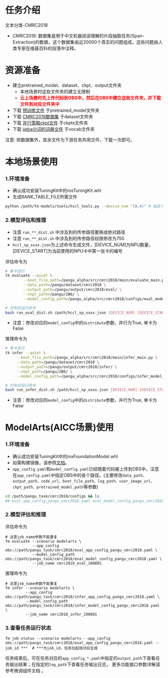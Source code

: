 # 任务介绍
文本分类-CMRC2018 
- CMRC2018: 数据集是用于中文机器阅读理解的片段抽取任务(Span-Extraction)的数据，这个数据集由近20000个真实的问题组成，这些问题由人类专家在维基百科的段落中注释。

# 资源准备
- 建立pretrained_model、dataset、ckpt、output文件夹
    - 本地场景时这些文件夹的建立无限制
    - **<font color=#FF000 >云上场景时先上传代码到OBS中，然后在OBS中建立这些文件夹，并下载文件到对应文件夹中</font>**
- 下载 [预训练文件](https://openi.pcl.ac.cn/PCL-Platform.Intelligence/PanGu-Alpha#user-content-%E6%A8%A1%E5%9E%8B%E4%B8%8B%E8%BD%BD) 于pretrained_model文件夹
- 下载 [CMRC2018数据集](https://storage.googleapis.com/cluebenchmark/tasks/cmrc2018_public.zip) 于dataset文件夹
- 下载 [并行策略ckpt文件](https://openi.pcl.ac.cn/PCL-Platform.Intelligence/PanGu-Alpha/src/branch/master/strategy_load_ckpt/pangu_alpha_2.6B_ckpt_strategy.ckpt) 于ckpts文件夹
- 下载 [jieba分词的词典文件](https://openi.pcl.ac.cn/PCL-Platform.Intelligence/PanGu-Alpha-GPU/src/branch/master/inference_mindspore_gpu/tokenizer) 于vocab文件夹

注意: 除数据集外，其余文件为下游任务共用文件，下载一次即可。

# 本地场景使用
### 1.环境准备
- 确认成功安装TuningKit中的mxTuningKit.whl
- 生成RANK_TABLE_FILE所需文件
```bash
python /path/tk-models/tools/hccl_tools.py --device_num "[0,4)" # 指定卡号[0,4)、[4,8)皆可
```

### 2.模型评估和推理
- 注意 `run_**_dist.sh` 中涉及到的传参路径要换成绝对路径
- 注意 `run_**_dist.sh` 中涉及到的传参路径权限修改为750
- `hccl_xp_xxxx.json`为上述命令生成文件，[DEVICE_NUM]为NPU数量，[DEVICE_START]为当前使用的NPU卡中第一张卡的编号

评估命令为
```bash
# 单卡运行
tk evaluate --quiet \
	    --boot_file_path=/pangu_alpha/src/cmrc2018/main/evaluate_main.py \
	    --data_path=/pangu/dataset/cmrc2018 \
	    --output_path=/pangu/output/cmrc2018/eval/ \
	    --ckpt_path=/pangu/2B6/ \
	    --model_config_path=/pangu_alpha/src/cmrc2018/configs/eval_model_config_pangu_cmrc2018.yaml

# 分布式运行命令
bash run_eval_dist.sh /path/hccl_xp_xxxx.json [DEVICE_NUM] [DEVICE_START]
```
- 注意：修改对应的`model_config`中的`distribute`参数，并行为True, 单卡为False

推理命令为
```bash
# 单卡运行
tk infer --quiet \
	 --boot_file_path=/pangu_alpha/src/cmrc2018/main/infer_main.py \
	 --data_path=/pangu/dataset/cmrc2018 \
	 --output_path=/pangu/output/cmrc2018/infer/ \
	 --ckpt_path=/pangu/2B6/ \
	 --model_config_path=/pangu_alpha/src/cmrc2018/configs/infer_model_config_pangu_cmrc2018.yaml

# 分布式运行命令
bash run_infer_dist.sh /path/hccl_xp_xxxx.json [DEVICE_NUM] [DEVICE_START]
```
- 注意：修改对应的`model_config`中的`distribute`参数，并行为True, 单卡为False

# ModelArts(AICC场景)使用
### 1.环境准备
- 确认成功安装TuningKit中的mxFoundationModel.whl
- 如需构建镜像，请参照[文档](https://gitee.com/foundation-models/tk-models/tree/master/tools/docker/modelarts)。
- `app_config.yaml`和`model_config.yaml`已经随着代码被上传到OBS中，注意在`app_config.yaml`中指定OBS中的各个路径。(主要修改`data_path、output_path、code_url、boot_file_path、log_path、user_image_url、ckpt_path、pretrained_model_path`等参数)

```bash
cd /path/pangu_task/cmrc2018/configs && ls
## eval_app_config_pangu_cmrc2018.yaml eval_model_config_pangu_cmrc2018.yaml ...
```

### 2.模型评估和推理

评估命令为
```shell
# 注意job_name参数不能重复
fm evaluate --scenario modelarts \
            --app_config obs://path/pangu_task/cmrc2018/eval_app_config_pangu_cmrc2018.yaml \
            --model_config_path obs://path/pangu_task/cmrc2018/eval_model_config_pangu_cmrc2018.yaml \
            --job_name cmrc2018_eval_100801
```

推理命令为
```shell
# 注意job_name参数不能重复
fm infer --scenario modelarts \
         --app_config obs://path/pangu_task/cmrc2018/infer_app_config_pangu_cmrc2018.yaml \
         --model_config_path obs://path/pangu_task/cmrc2018/infer_model_config_pangu_cmrc2018.yaml \
         --job_name cmrc2018_infer_100801
```

### 3.查看任务运行状态
```shell
fm job-status --scenario modelarts --app_config obs://path/pangu_task/cmrc2018/eval_app_config_pangu_cmrc2018.yaml --job_id ***  # ***为job_id，任务拉起成功后生成
```

任务结束后，可在任务对应的`app_config_*.yaml`中指定的`output_path`下查看任务输出结果；在指定的`log_path`下查看任务输出日志， 更多功能接口参数详解请参考微调组件文档 。
